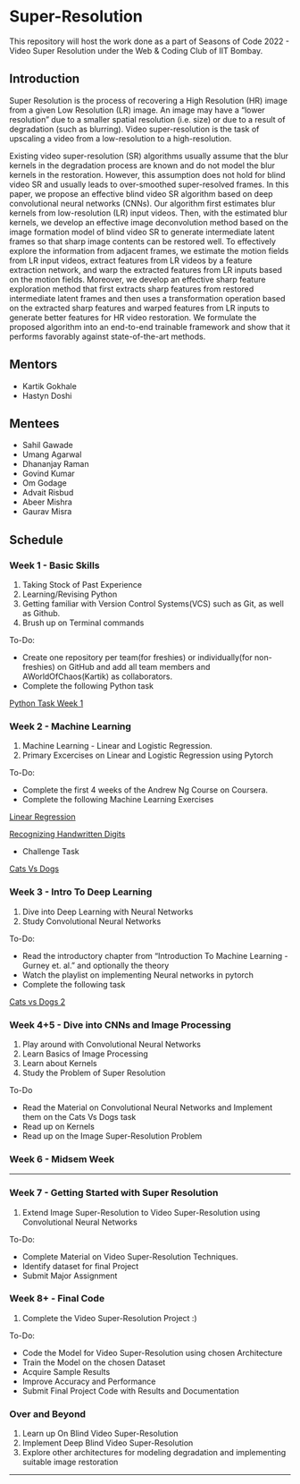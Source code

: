 # Super-Resolution
This repository will host the work done as a part of Seasons of Code 2022 - Video Super Resolution under the Web & Coding Club of IIT Bombay. 

## Introduction

Super Resolution is the process of recovering a High Resolution (HR) image from a given Low Resolution (LR) image. An image may have a “lower resolution” due to a smaller spatial resolution (i.e. size) or due to a result of degradation (such as blurring). Video super-resolution is the task of upscaling a video from a low-resolution to a high-resolution.

Existing video super-resolution (SR) algorithms usually assume that the blur kernels in the degradation process are known and do not model the blur kernels in the restoration. However, this assumption does not hold for blind video SR and usually leads to over-smoothed super-resolved frames. In this paper, we propose an effective blind video SR algorithm based on deep convolutional neural networks (CNNs). Our algorithm first estimates blur kernels from low-resolution (LR) input videos. Then, with the estimated blur kernels, we develop an effective image deconvolution method based on the image formation model of blind video SR to generate intermediate latent frames so that sharp image contents can be restored well. To effectively explore the information from adjacent frames, we estimate the motion fields from LR input videos, extract features from LR videos by a feature extraction network, and warp the extracted features from LR inputs based on the motion fields. Moreover, we develop an effective sharp feature exploration method that first extracts sharp features from restored intermediate latent frames and then uses a transformation operation based on the extracted sharp features and warped features from LR inputs to generate better features for HR video restoration. We formulate the proposed algorithm into an end-to-end trainable framework and show that it performs favorably against state-of-the-art methods.

## Mentors

- Kartik Gokhale
- Hastyn Doshi

## Mentees

- Sahil Gawade
- Umang Agarwal
- Dhananjay Raman
- Govind Kumar
- Om Godage
- Advait Risbud
- Abeer Mishra
- Gaurav Misra

## Schedule

### Week 1 - Basic Skills

1. Taking Stock of Past Experience
2. Learning/Revising Python
3. Getting familiar with Version Control Systems(VCS) such as Git, as well as Github.
4. Brush up on Terminal commands

To-Do:

- Create one repository per team(for freshies) or individually(for non-freshies) on GitHub and add all team members and AWorldOfChaos(Kartik) as collaborators.
- Complete the following Python task

[Python Task Week 1](https://www.notion.so/Python-Task-Week-1-bd9eb6c10a5e4b0fb6f65e059d1c3f95)

### Week 2 - Machine Learning

1. Machine Learning - Linear and Logistic Regression.
2. Primary Excercises on Linear and Logistic Regression using Pytorch

To-Do:

- Complete the first 4 weeks of the Andrew Ng Course on Coursera.
- Complete the following Machine Learning Exercises

[Linear Regression](https://www.notion.so/Linear-Regression-b611e01be8004f9289c1de9832248477)

[Recognizing Handwritten Digits](https://www.notion.so/Recognizing-Handwritten-Digits-1685b02aabb943c9a4628a63c92e05b5)

- Challenge Task

[Cats Vs Dogs](https://www.notion.so/Cats-Vs-Dogs-6556243f7c64408ab0cdab13db0a4e2b)

### Week 3 - Intro To Deep Learning

1. Dive into Deep Learning with Neural Networks
2. Study Convolutional Neural Networks

To-Do:

- Read the introductory chapter from “Introduction To Machine Learning - Gurney et. al.” and optionally the theory
- Watch the playlist on implementing Neural networks in pytorch
- Complete the following task

[Cats vs Dogs 2](https://www.notion.so/Cats-vs-Dogs-2-065dd59fe31148efb7e127be4b6cbc12)

### Week 4+5 - Dive into CNNs and Image Processing

1. Play around with Convolutional Neural Networks
2. Learn Basics of Image Processing
3. Learn about Kernels
4. Study the Problem of Super Resolution

To-Do

- Read the Material on Convolutional Neural Networks and Implement them on the Cats Vs Dogs task
- Read up on Kernels
- Read up on the Image Super-Resolution Problem

### Week 6 - Midsem Week

---

### Week 7 - Getting Started with Super Resolution

1. Extend Image Super-Resolution to Video Super-Resolution using Convolutional Neural Networks

To-Do:

- Complete Material on Video Super-Resolution Techniques.
- Identify dataset for final Project
- Submit Major Assignment

### Week 8+ - Final Code

1. Complete the Video Super-Resolution Project :)

To-Do:

- Code the Model for Video Super-Resolution using chosen Architecture
- Train the Model on the chosen Dataset
- Acquire Sample Results
- Improve Accuracy and Performance
- Submit Final Project Code with Results and Documentation

### Over and Beyond

1. Learn up On Blind Video Super-Resolution
2. Implement Deep Blind Video Super-Resolution
3. Explore other architectures for modeling degradation and implementing suitable image restoration

------
